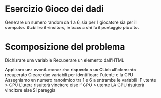 # Esercizio Gioco dei dadi

Generare un numero random da 1 a 6, sia per il giocatore sia per il computer.
Stabilire il vincitore, in base a chi fa il punteggio più alto.

# Scomposizione del problema 

Dichiarare una variabile
    Recuperare un elemento dall'HTML

Applicare una eventListener che risponda a un CLick all'elemento recuperato
    Creare due variabili per identificare l'utente e la CPU
    Assegniamo un numero ranodmico tra 1 e 6 a entrambe le variabili
    IF utente > CPU
        L'utete risulterà vincitore
    else if CPU > utente
        LA CPU risulterà vincitore
    else
        Si pareggia